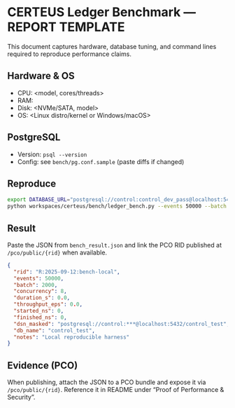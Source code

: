 # CERTEUS Ledger Benchmark — REPORT TEMPLATE

This document captures hardware, database tuning, and command lines required to reproduce performance claims.

## Hardware & OS

- CPU: <model, cores/threads>
- RAM: <size>
- Disk: <NVMe/SATA, model>
- OS: <Linux distro/kernel or Windows/macOS>

## PostgreSQL

- Version: `psql --version`
- Config: see `bench/pg.conf.sample` (paste diffs if changed)

## Reproduce

```bash
export DATABASE_URL="postgresql://control:control_dev_pass@localhost:5432/control_test"
python workspaces/certeus/bench/ledger_bench.py --events 50000 --batch 2000 --concurrency 8 --out bench_result.json
```

## Result

Paste the JSON from `bench_result.json` and link the PCO RID published at `/pco/public/{rid}` when available.

```json
{
  "rid": "R:2025-09-12:bench-local",
  "events": 50000,
  "batch": 2000,
  "concurrency": 8,
  "duration_s": 0.0,
  "throughput_eps": 0.0,
  "started_ns": 0,
  "finished_ns": 0,
  "dsn_masked": "postgresql://control:***@localhost:5432/control_test",
  "db_name": "control_test",
  "notes": "Local reproducible harness"
}
```

## Evidence (PCO)

When publishing, attach the JSON to a PCO bundle and expose it via `/pco/public/{rid}`. Reference it in README under “Proof of Performance & Security”.

